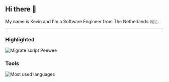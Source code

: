 ## Hi there 👋

My name is Kevin and I'm a Software Engineer from The Netherlands 🇳🇱.
<hr>

### Highlighted
![Migrate script Peewee](https://github-readme-stats-git-master-kevinkosterrs-projects.vercel.app/api/gist?id=43be0ac226fd355d5a1992118c9e810d&theme=dark)

### Tools
![Most used languages](https://github-readme-stats-git-master-kevinkosterrs-projects.vercel.app/api/top-langs?username=kevinkosterr&layout=donut&theme=dark)
